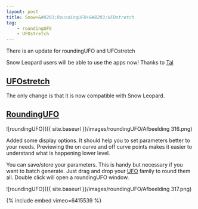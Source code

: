 ```yaml
---
layout: post
title: Snow+&#8203;RoundingUFO+&#8203;UFOstretch
tag:
    - roundingUFO
    - UFOstretch
---
```


<!--more-->

There is an update for roundingUFO and UFOstretch

Snow Leopard users will be able to use the apps now!
Thanks to [Tal](http://www.typesupply.com/)

## [UFOstretch](http://ufostretch.typemytype.com/)

The only change is that it is now compatible with Snow Leopard.

## [RoundingUFO](http://roundingufo.typemytype.com/)

![roundingUFO]({{ site.baseurl }}/images/roundingUFO/Afbeelding 316.png)

Added some display options. It should help you to set parameters better to your needs. Previewing the on curve and off curve points makes it easier to understand what is happening lower level.

You can save/store your parameters. This is handy but necessary if you want to batch generate. Just drag and drop your [UFO](http://unifiedfontobject.org/) family to round them all. Double click will open a roundingUFO window.

![roundingUFO]({{ site.baseurl }}/images/roundingUFO/Afbeelding 317.png)

{% include embed vimeo=6415539 %}


